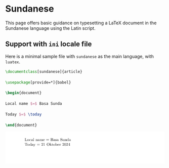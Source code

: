 # Sundanese

This page offers basic guidance on typesetting a LaTeX document in the
Sundanese language using the Latin script.

## Support with `ini` locale file

Here is a minimal sample file with `sundanese` as the main language, with `luatex`.

```tex
\documentclass[sundanese]{article}

\usepackage[provide=*]{babel}

\begin{document}

Local name $=$ Basa Sunda

Today $=$ \today

\end{document}
```

![](../media/locale-sundanese.png)
